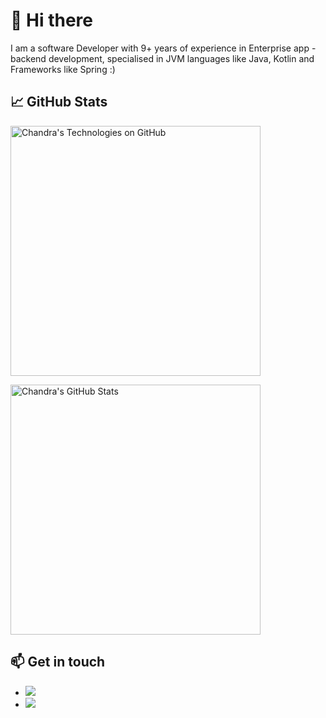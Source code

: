 # 👋 Hi there 
I am a software Developer with 9+ years of experience in Enterprise app - backend development, specialised in JVM languages like Java, Kotlin and Frameworks like Spring :) 

## &#x1f4c8; GitHub Stats

<a href="https://github.com/soumencemk">
  <img align="center" src="https://github-readme-stats.vercel.app/api?username=soumencemk&show_icons=true&include_all_commits=true&title_color=2aa889&text_color=99d1ce&icon_color=2bbc8a&bg_color=0c1014&" alt="Chandra's Technologies on GitHub" width="400"/></a>
  
<p/>

<a href="https://github.com/soumencemk">
  <img align="center" src="https://github-readme-stats.vercel.app/api/top-langs/?username=soumencemk&title_color=2aa889&text_color=99d1ce&icon_color=2bbc8a&bg_color=0c1014&langs_count=8&layout=compact&hide=shell,css&theme=material-palenight" alt="Chandra's GitHub Stats" width="400"/></a>

<p/>


## 📫 Get in touch

- [<img src="https://img.shields.io/badge/Twitter-itssoumen-blue?style=plastic&logo=twitter">](https://twitter.com/itssoumen)
- [<img src="https://img.shields.io/badge/Linkedin-itssoumen-blue?style=plastic&logo=linkedin">](https://www.linkedin.com/in/itssoumen/)

